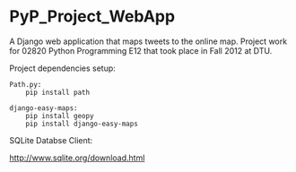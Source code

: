 PyP_Project_WebApp
==================

A Django web application that maps tweets to the online map. Project work for 02820 Python Programming E12 that took place in Fall 2012 at DTU.

Project dependencies setup:
    
    Path.py:
        pip install path
    
    django-easy-maps:
        pip install geopy
        pip install django-easy-maps
    
SQLite Databse Client:

http://www.sqlite.org/download.html
    